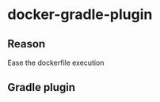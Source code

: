 docker-gradle-plugin
====================

## Reason
Ease the dockerfile execution

## Gradle plugin
